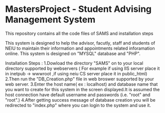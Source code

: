 # MastersProject - Student Advising Management System
This repository contains all the code files of SAMS and installation steps

This system is designed to help the advisor, facutly, staff and students of NEIU to maintain their information and appointments related inforamation online. This system is designed on "MYSQL" database and "PHP".

Installation Steps :
1.Dowload the directory "SAMS" on to your local directory supported by webservers ( For example if using IIS server place it in inetpub -> wwwroot ,if using neiu CS server place it in public_html)
2.Then run the "DB_Creation.php" file in web broswer supported by your web server.
3.Enter the host name( ex : localhost) and database name that you want to create for this system in the screen displayed.It is assumed the host connection have default username and passwords (i.e. "root" and "root".)
4.After getting success message of database creation you will be redirected to "index.php" where you can login to the system and use it.
